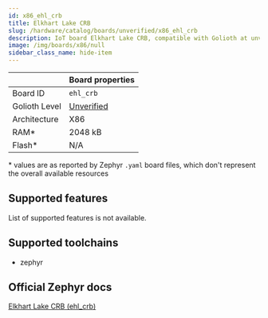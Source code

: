 ```yaml
---
id: x86_ehl_crb
title: Elkhart Lake CRB
slug: /hardware/catalog/boards/unverified/x86_ehl_crb
description: IoT board Elkhart Lake CRB, compatible with Golioth at unverified level.
image: /img/boards/x86/null
sidebar_class_name: hide-item
---
```


[//]: # (This is an auto-generated file, do not edit! Changes to it will be lost upon re-generation)



|                | Board properties     |
| -------------  | -------------------- |
| Board ID       | `ehl_crb` |
| Golioth Level  | [Unverified](/hardware#unverified-boards) |
| Architecture   | X86 |
| RAM*           | 2048 kB |
| Flash*         | N/A |

\* values are as reported by Zephyr `.yaml` board files, which don't represent the overall available resources



## Supported features

List of supported features is not available.

## Supported toolchains

* zephyr

## Official Zephyr docs

[Elkhart Lake CRB (ehl_crb)](https://docs.zephyrproject.org/latest/boards/x86/ehl_crb/doc/index.html)
